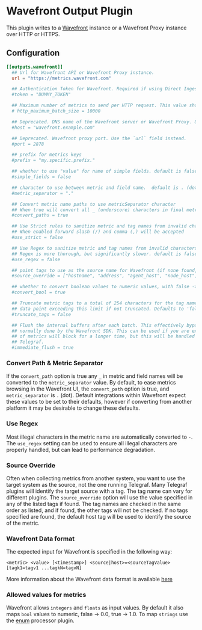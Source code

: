 # Wavefront Output Plugin

This plugin writes to a [Wavefront](https://www.wavefront.com) instance or a
Wavefront Proxy instance over HTTP or HTTPS.

## Configuration

```toml @sample.conf
[[outputs.wavefront]]
  ## Url for Wavefront API or Wavefront Proxy instance.
  url = "https://metrics.wavefront.com"

  ## Authentication Token for Wavefront. Required if using Direct Ingestion. Not required if using a Wavefront Proxy.
  #token = "DUMMY_TOKEN"

  ## Maximum number of metrics to send per HTTP request. This value should be higher than the `metric_batch_size`. Default is 10,000. Values higher than 40,000 are not recommended.
  # http_maximum_batch_size = 10000

  ## Deprecated. DNS name of the Wavefront server or Wavefront Proxy. Use the `url` field instead.
  #host = "wavefront.example.com"

  ## Deprecated. Wavefront proxy port. Use the `url` field instead.
  #port = 2878

  ## prefix for metrics keys
  #prefix = "my.specific.prefix."

  ## whether to use "value" for name of simple fields. default is false
  #simple_fields = false

  ## character to use between metric and field name.  default is . (dot)
  #metric_separator = "."

  ## Convert metric name paths to use metricSeparator character
  ## When true will convert all _ (underscore) characters in final metric name. default is true
  #convert_paths = true

  ## Use Strict rules to sanitize metric and tag names from invalid characters
  ## When enabled forward slash (/) and comma (,) will be accepted
  #use_strict = false

  ## Use Regex to sanitize metric and tag names from invalid characters
  ## Regex is more thorough, but significantly slower. default is false
  #use_regex = false

  ## point tags to use as the source name for Wavefront (if none found, host will be used)
  #source_override = ["hostname", "address", "agent_host", "node_host"]

  ## whether to convert boolean values to numeric values, with false -> 0.0 and true -> 1.0. default is true
  #convert_bool = true

  ## Truncate metric tags to a total of 254 characters for the tag name value. Wavefront will reject any
  ## data point exceeding this limit if not truncated. Defaults to 'false' to provide backwards compatibility.
  #truncate_tags = false

  ## Flush the internal buffers after each batch. This effectively bypasses the background sending of metrics
  ## normally done by the Wavefront SDK. This can be used if you are experiencing buffer overruns. The sending
  ## of metrics will block for a longer time, but this will be handled gracefully by the internal buffering in
  ## Telegraf.
  #immediate_flush = true
```

### Convert Path & Metric Separator

If the `convert_path` option is true any `_` in metric and field names will be
converted to the `metric_separator` value.  By default, to ease metrics browsing
in the Wavefront UI, the `convert_path` option is true, and `metric_separator`
is `.` (dot).  Default integrations within Wavefront expect these values to be
set to their defaults, however if converting from another platform it may be
desirable to change these defaults.

### Use Regex

Most illegal characters in the metric name are automatically converted to `-`.
The `use_regex` setting can be used to ensure all illegal characters are
properly handled, but can lead to performance degradation.

### Source Override

Often when collecting metrics from another system, you want to use the target
system as the source, not the one running Telegraf.  Many Telegraf plugins will
identify the target source with a tag. The tag name can vary for different
plugins. The `source_override` option will use the value specified in any of the
listed tags if found. The tag names are checked in the same order as listed, and
if found, the other tags will not be checked. If no tags specified are found,
the default host tag will be used to identify the source of the metric.

### Wavefront Data format

The expected input for Wavefront is specified in the following way:

```text
<metric> <value> [<timestamp>] <source|host>=<sourceTagValue> [tagk1=tagv1 ...tagkN=tagvN]
```

More information about the Wavefront data format is available
[here](https://community.wavefront.com/docs/DOC-1031)

### Allowed values for metrics

Wavefront allows `integers` and `floats` as input values.  By default it also
maps `bool` values to numeric, false -> 0.0, true -> 1.0.  To map `strings` use
the [enum](../../processors/enum) processor plugin.
